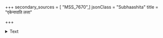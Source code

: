 +++
secondary_sources = [ "MSS_7670",]
jsonClass = "Subhaashita"
title = "एकेनापाति लत्ता"

+++

<details><summary>Text</summary>

एकेनापाति लत्ता पतिवपुषि परेणापि पीतः पिता ते भ्रातान्येनापि शप्तस्त्रिभुवनतलतोऽन्येन निर्वासितासि।  
सद्यः श्रीवीरभूपस्तृणमिव मनुते त्वां सरोजालये यन् मातस्तज्जातिमात्रप्रणयिनि मयि तन्मा स्म कोपं विदध्याः॥
</details>
